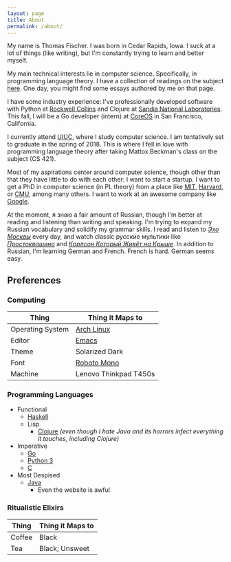 ```yaml
---
layout: page
title: About
permalink: /about/
---
```


My name is Thomas Fischer. I was born in Cedar Rapids, Iowa. I suck at a lot of things (like writing), but I'm constantly trying to learn and better myself.

My main technical interests lie in computer science. Specifically, in programming language theory. I have a collection of readings on the subject [here](/pl-readings). One day, you might find some essays authored by me on that page.

I have some industry experience: I've professionally developed software with Python at [Rockwell Collins](http://rockwellcollins.com) and Clojure at [Sandia National Laboratories](http://sandia.gov). This fall, I will be a Go developer (intern) at [CoreOS](http://coreos.com) in San Francisco, California.

I currently attend [UIUC](http://cs.illinois.edu), where I study computer science. I am tentatively set to graduate in the spring of 2018. This is where I fell in love with programming language theory after taking Mattox Beckman's class on the subject (CS 421).

Most of my aspirations center around computer science, though other than that they have little to do with each other: I want to start a startup. I want to get a PhD in computer science (in PL theory) from a place like [MIT](http://projects.csail.mit.edu/pl/), [Harvard](http://pl.seas.harvard.edu/), or [CMU](http://www.cs.cmu.edu/Groups/pop/), among many others. I want to work at an awesome company like [Google](http://google.com/).

At the moment, я знаю a fair amount of Russian, though I'm better at reading and listening than writing and speaking. I'm trying to expand my Russian vocabulary and solidify my grammar skills. I read and listen to [*Эхо Москвы*](http://echo.msk.ru) every day, and watch classic русские мультики like [*Простоквашино*](https://www.youtube.com/watch?v=pXD3txG2bVQ) and [*Карлсон Который Живёт на Крыше*](https://www.youtube.com/watch?v=TZTjr-DN9xY). In addition to Russian, I'm learning German and French. French is hard. German seems easy.

## Preferences

### Computing

| Thing              | Thing it Maps to                                                 |
|--------------------|------------------------------------------------------------------|
| Operating System   | [Arch Linux](https://www.archlinux.org/)                         |
| Editor             | [Emacs](https://www.gnu.org/software/emacs/)                     |
| Theme              | Solarized Dark                                                   |
| Font               | [Roboto Mono](https://www.google.com/fonts/specimen/Roboto+Mono) |
| Machine            | Lenovo Thinkpad T450s                                            |

### Programming Languages

* Functional
   * [Haskell](https://www.haskell.org/)
   * Lisp
      * [Clojure](https://clojure.org/) *(even though I hate Java and its horrors infect everything it touches, including Clojure)*
* Imperative
   * [Go](https://golang.org/)
   * [Python 3](https://www.python.org/)
   * [C](https://en.wikipedia.org/wiki/C_(programming_language))
* Most Despised
   * [Java](https://java.com/en/download/)
      * Even the website is awful

### Ritualistic Elixirs

| Thing    | Thing it Maps to |
|----------|------------------|
| Coffee   | Black            |
| Tea      | Black; Unsweet   |

